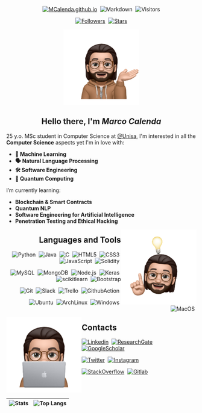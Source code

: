 <div align = "center">

[![MCalenda.github.io](https://img.shields.io/website?down_color=lightgrey&down_message=offline&style=flat&up_color=green&up_message=online&url=https%3A%2F%2Fmcalenda.github.io%2F)](https://MCalenda.github.io/)&nbsp;
![Markdown](https://img.shields.io/badge/Made%20with-Markdown-blue)&nbsp;
![Visitors](https://visitor-badge.glitch.me/badge?page_id=MCalenda&left_color=gray&right_color=blue)

[![Followers](https://img.shields.io/github/followers/MCalenda?style=social&label=Follow&maxAge=2592000)](https://github.com/MCalenda?tab=followers)&nbsp;
[![Stars](https://img.shields.io/github/stars/MCalenda?style=social&label=Star&maxAge=2592000)](https://GitHub.com/MCalenda/)

<!--
[![Watchers](https://img.shields.io/github/watchers/MCalenda/MCalenda?style=social&label=Watch&maxAge=2592000)](https://GitHub.com/MCalenda/MCalenda/watchers)
-->

<img src="https://github.com/MCalenda/MCalenda/blob/main/resources/memoji1.png?raw=true" lt="memoji1" height="200"/>

## Hello there, I'm *Marco Calenda*

</div>

25 y.o. MSc student in Computer Science at [@Unisa](https://www.unisa.it), I'm interested in all the **Computer Science** aspects yet I'm in love with:
- **🧠 Machine Learning**
- **🗣 Natural Language Processing**
- **🛠 Software Engineering**
- **🚀 Quantum Computing**

I’m currently learning:
- **Blockchain & Smart Contracts**
- **Quantum NLP**
- **Software Engineering for Artificial Intelligence**
- **Penetration Testing and Ethical Hacking**

<img align="right" src="https://github.com/MCalenda/MCalenda/blob/main/resources/memoji3.png?raw=true" lt="memoji3" width="200"/>

<div align = "right">

## Languages and Tools
![Python](https://img.shields.io/badge/-Python-05122A?style=flat&logo=python)&nbsp;
![Java](https://img.shields.io/badge/-Java-05122A?style=flat&logo=Java)&nbsp;
![C](https://img.shields.io/badge/-C-05122A?style=flat&logo=c)&nbsp;
![HTML5](https://img.shields.io/badge/-HTML5-05122A?style=flat&logo=HTML5)&nbsp;
![CSS3](https://img.shields.io/badge/-CSS3-05122A?style=flat&logo=CSS3&logoColor=1572B6)&nbsp;
![JavaScript](https://img.shields.io/badge/-JavaScript-05122A?style=flat&logo=javascript)&nbsp;
![Solidity](https://img.shields.io/badge/-Solidity-05122A?style=flat&logo=solidity)&nbsp;

![MySQL](https://img.shields.io/badge/-MySQL-05122A?style=flat&logo=mysql&logoColor=white)&nbsp;
![MongoDB](https://img.shields.io/badge/-MongoDB-05122A?style=flat&logo=mongodb)&nbsp;
![Node.js](https://img.shields.io/badge/-Node.js-05122A?style=flat&logo=node.js)&nbsp;
![Keras](https://img.shields.io/badge/-Keras-05122A?style=flat&logo=Keras&logoColor=D00000)&nbsp;
![scikitlearn](https://img.shields.io/badge/-scikit%20learn-05122A?style=flat&logo=scikitlearn&logoColor=F7931E)&nbsp;
![Bootstrap](https://img.shields.io/badge/-Bootstrap-05122A?style=flat&logo=Bootstrap&)

![Git](https://img.shields.io/badge/-Git-05122A?style=flat&logo=git)&nbsp;
![Slack](https://img.shields.io/badge/-Slack-05122A?style=flat&logo=slack&logoColor=4A154B)&nbsp;
![Trello](https://img.shields.io/badge/-Trello-05122A?style=flat&logo=trello&logoColor=0052CC)&nbsp;
![GithubAction](https://img.shields.io/badge/-Github%20Actions-05122A?style=flat&logo=githubactions)&nbsp;

![Ubuntu](https://img.shields.io/badge/-Ubuntu-05122A?style=flat&logo=ubuntu)&nbsp;
![ArchLinux](https://img.shields.io/badge/-Arch%20Linux-05122A?style=flat&logo=archlinux)&nbsp;
![Windows](https://img.shields.io/badge/-Windows-05122A?style=flat&logo=windows&logoColor=0078D6)&nbsp;
![MacOS](https://img.shields.io/badge/-MacOS-05122A?style=flat&logo=macos)&nbsp;

</div>

<img align="left" src="https://github.com/MCalenda/MCalenda/blob/main/resources/memoji2.png?raw=true" lt="memoji2" width="200"/>

<div align = "left">

## Contacts

[![Linkedin](https://img.shields.io/badge/LinkedIn-05122A?style=flat&logo=linkedin&logoColor=0A66C2)](https://www.linkedin.com/in/mcalenda/)&nbsp;
[![ResearchGate](https://img.shields.io/badge/ResearchGate-05122A?style=flat&logo=researchgate)](https://www.researchgate.net/profile/Marco-Calenda-3)&nbsp;
[![GoogleScholar](https://img.shields.io/badge/GoogleScholar-05122A?style=flat&logo=googlescholar)](https://scholar.google.com/citations?hl=en&user=klE6BCUAAAAJ)


[![Twitter](https://img.shields.io/badge/Twitter-05122A?style=flat&logo=twitter)](https://twitter.com/M_Calenda)&nbsp;
[![Instagram](https://img.shields.io/badge/Instagram-05122A?style=flat&logo=instagram)](https://www.instagram.com/marco.calenda/)

[![StackOverflow](https://img.shields.io/badge/Stack_Overflow-05122A?style=flat&logo=stack-overflow)](https://stackoverflow.com/users/13917630/marco-calenda)&nbsp;
[![Gitlab](https://img.shields.io/badge/GitLab-05122A?&style=flat&logo=gitlab)](https://gitlab.com/MCalenda)

</div>

<br>
<br>

<div align= "center">

|![Stats](https://github-readme-stats.vercel.app/api?username=MCalenda&show_icons=true&theme=codeSTACKr)|![Top Langs](https://github-readme-stats.vercel.app/api/top-langs/?username=MCalenda&layout=compact&theme=codeSTACKr)|
|-|-|

</div>

